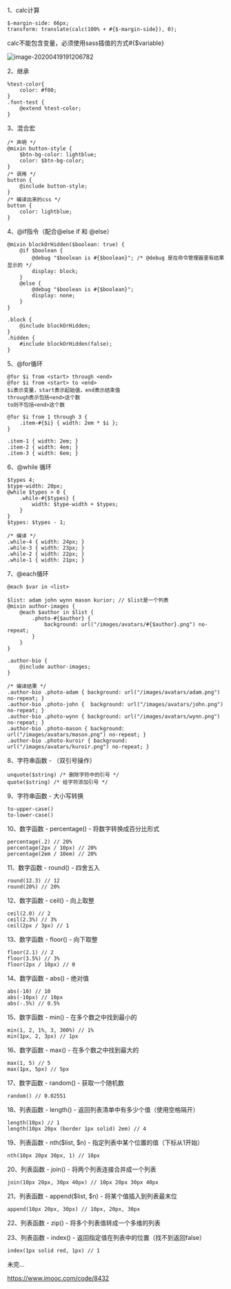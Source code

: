 1、calc计算

```
$-margin-side: 66px;
transform: translate(calc(100% + #{$-margin-side}), 0);
```

calc不能包含变量，必须使用sass插值的方式#{$variable}

![image-20200419191206782](C:\Users\asus\AppData\Roaming\Typora\typora-user-images\image-20200419191206782.png)

2、继承

```
%test-color{
	color: #f00;
}
.font-test {
	@extend %test-color;
}
```

3、混合宏

```
/* 声明 */
@mixin button-style {
	$btn-bg-color: lightblue;
	color: $btn-bg-color;
}
/* 调用 */
button {
	@include button-style;
}
/* 编译出来的css */
button {
	color: lightblue;
}
```

4、@if指令（配合@else if 和 @else）

```
@mixin blockOrHidden($boolean: true) {
	@if $boolean {
		@debug "$boolean is #{$boolean}"; /* @debug 是在命令管理器里有结果显示的 */
		display: block;
	}
	@else {
		@debug "$boolean is #{$boolean}";
		display: none;
	}
}

.block {
	@include blockOrHidden;
}
.hidden {
	#include blockOrHidden(false);
}
```

5、@for循环

```
@for $i from <start> through <end>
@for $i from <start> to <end>
$i表示变量，start表示起始值，end表示结束值
through表示包括<end>这个数
to则不包括<end>这个数

@for $i from 1 through 3 {
	.item-#{$i} { width: 2em * $i };
}

.item-1 { width: 2em; }
.item-2 { width: 4em; }
.item-3 { width: 6em; }
```

6、@while 循环

```
$types 4;
$type-width: 20px;
@while $types > 0 {
	.while-#{$types} {
		width: $type-width + $types;
	}
}
$types: $types - 1;

/* 编译 */
.while-4 { width: 24px; }
.while-3 { width: 23px; }
.while-2 { width: 22px; }
.while-1 { width: 21px; }
```

7、@each循环

```
@each $var in <list>

$list: adam john wynn mason kurior; // $list是一个列表
@mixin author-images {
	@each $author in $list {
		.photo-#{$author} {
			background: url("/images/avatars/#{$author}.png") no-repeat;
		}
	}
}

.author-bio {
	@include author-images;
}

/* 编译结果 */
.author-bio .photo-adam { background: url("/images/avatars/adam.png") no-repeat; }
.author-bio .photo-john {  background: url("/images/avatars/john.png") no-repeat; }
.author-bio .photo-wynn { background: url("/images/avatars/wynn.png") no-repeat; }
.author-bio .photo-mason { background: url("/images/avatars/mason.png") no-repeat; }
.author-bio .photo-kuroir { background: url("/images/avatars/kuroir.png") no-repeat; }
```

8、字符串函数 - （双引号操作）

```
unquote($string) /* 删除字符中的引号 */
quote($string) /* 给字符添加引号 */
```

9、字符串函数 - 大小写转换

```
to-upper-case()
to-lower-case()
```

10、数字函数 - percentage() - 将数字转换成百分比形式

```
percentage(.2) // 20%
percentage(2px / 10px) // 20%
percentage(2em / 10em) // 20%
```

11、数字函数 - round() - 四舍五入

```
round(12.3) // 12
round(20%) // 20%
```

12、数字函数 - ceil() - 向上取整

```
ceil(2.0) // 2
ceil(2.3%) // 3%
ceil(2px / 3px) // 1
```

13、数字函数 - floor() - 向下取整

```
floor(2.1) // 2
floor(3.5%) // 3%
floor(2px / 10px) // 0
```

14、数字函数 - abs() - 绝对值

```
abs(-10) // 10
abs(-10px) // 10px
abs(-.5%) // 0.5%
```

15、数字函数 - min()  - 在多个数之中找到最小的

```
min(1, 2, 1%, 3, 300%) // 1%
min(1px, 2, 3px) // 1px
```

16、数字函数 - max() - 在多个数之中找到最大的

```
max(1, 5) // 5
max(1px, 5px) // 5px
```

17、数字函数 - random() - 获取一个随机数

```
random() // 0.02551
```

18、列表函数 - length() - 返回列表清单中有多少个值（使用空格隔开）

```
length(10px) // 1
length(10px 20px (border 1px solid) 2em) // 4
```

19、列表函数 - nth($list, $n) - 指定列表中某个位置的值（下标从1开始）

```
nth(10px 20px 30px, 1) // 10px
```

20、列表函数 - join() - 将两个列表连接合并成一个列表

```
join(10px 20px, 30px 40px) // 10px 20px 30px 40px
```

21、列表函数 - append($list, $n) - 将某个值插入到列表最末位

```
append(10px 20px, 30px) // 10px, 20px, 30px
```

22、列表函数 - zip() - 将多个列表值转成一个多维的列表

23、列表函数 - index() - 返回指定值在列表中的位置（找不到返回false）

```
index(1px solid red, 1px) // 1
```



未完...

https://www.imooc.com/code/8432